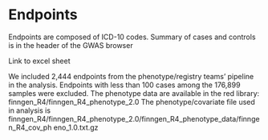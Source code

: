 # Endpoints

Endpoints are composed of ICD-10 codes. Summary of cases and controls is in the header of the GWAS browser

Link to excel sheet

We included ​​2,444​ endpoints from the phenotype/registry teams’ pipeline in the analysis. Endpoints with less than 100 cases among the 176,899 samples were excluded. The phenotype data are available in the red library: ​finngen\_R4/finngen\_R4\_phenotype\_2.0 ​The phenotype/covariate file used in analysis is finngen\_R4/finngen\_R4\_phenotype\_2.0/finngen\_R4\_phenotype\_data/finngen\_R4\_cov\_ph eno\_1.0.txt.gz

